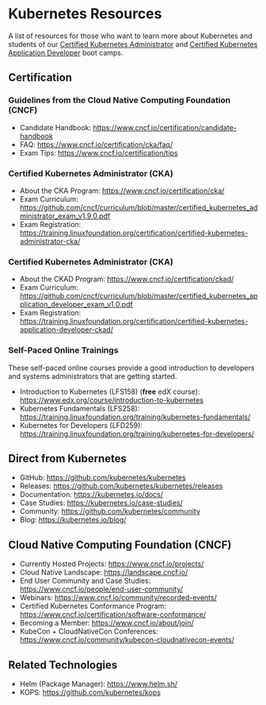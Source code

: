 # Kubernetes Resources

A list of resources for those who want to learn more about Kubernetes and students of our [Certified Kubernetes Administrator](https://rx-m.com/training/cka-sessions/) and [Certified Kubernetes Application Developer](https://rx-m.com/training/ckad-sessions/) boot camps.


## Certification


### Guidelines from the Cloud Native Computing Foundation (CNCF)

- Candidate Handbook: https://www.cncf.io/certification/candidate-handbook
- FAQ: https://www.cncf.io/certification/cka/faq/
- Exam Tips: https://www.cncf.io/certification/tips


### Certified Kubernetes Administrator (CKA)

- About the CKA Program: https://www.cncf.io/certification/cka/
- Exam Curriculum: https://github.com/cncf/curriculum/blob/master/certified_kubernetes_administrator_exam_v1.9.0.pdf
- Exam Registration: https://training.linuxfoundation.org/certification/certified-kubernetes-administrator-cka/


### Certified Kubernetes Administrator (CKA)

- About the CKAD Program: https://www.cncf.io/certification/ckad/
- Exam Curriculum: https://github.com/cncf/curriculum/blob/master/certified_kubernetes_application_developer_exam_v1.0.pdf
- Exam Registration: https://training.linuxfoundation.org/certification/certified-kubernetes-application-developer-ckad/


### Self-Paced Online Trainings

These self-paced online courses provide a good introduction to developers and systems administrators that are getting started.   

- Introduction to Kubernetes (LFS158) (**free** edX course): https://www.edx.org/course/introduction-to-kubernetes
- Kubernetes Fundamentals (LFS258): https://training.linuxfoundation.org/training/kubernetes-fundamentals/
- Kubernetes for Developers (LFD259): https://training.linuxfoundation.org/training/kubernetes-for-developers/


## Direct from Kubernetes

- GitHub: https://github.com/kubernetes/kubernetes
- Releases: https://github.com/kubernetes/kubernetes/releases
- Documentation: https://kubernetes.io/docs/
- Case Studies: https://kubernetes.io/case-studies/
- Community: https://github.com/kubernetes/community
- Blog: https://kubernetes.io/blog/


## Cloud Native Computing Foundation (CNCF)

- Currently Hosted Projects: https://www.cncf.io/projects/
- Cloud Native Landscape: https://landscape.cncf.io/
- End User Community and Case Studies: https://www.cncf.io/people/end-user-community/
- Webinars: https://www.cncf.io/community/recorded-events/
- Certified Kubernetes Conformance Program: https://www.cncf.io/certification/software-conformance/
- Becoming a Member: https://www.cncf.io/about/join/
- KubeCon + CloudNativeCon Conferences: https://www.cncf.io/community/kubecon-cloudnativecon-events/


## Related Technologies

- Helm (Package Manager): https://www.helm.sh/
- KOPS: https://github.com/kubernetes/kops
